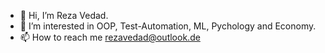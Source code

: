 - 👋 Hi, I’m Reza Vedad.
- 👀 I’m interested in OOP, Test-Automation, ML, Pychology and Economy.
- 📫 How to reach me rezavedad@outlook.de

<!---
rezavedad/rezavedad is a ✨ special ✨ repository because its `README.md` (this file) appears on your GitHub profile.
You can click the Preview link to take a look at your changes.
--->
